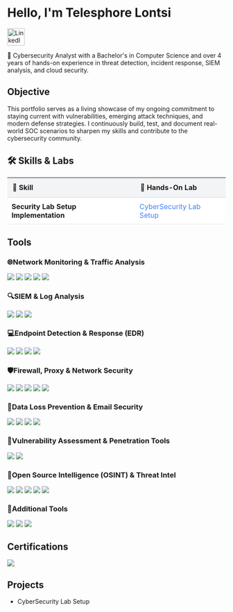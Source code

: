# Hello, I'm Telesphore Lontsi

<a href="https://www.linkedin.com/in/telesphore-lontsi-976793139" target="_blank">
  <img src="https://cdn.jsdelivr.net/gh/devicons/devicon/icons/linkedin/linkedin-original.svg" alt="LinkedIn" width="40" height="40"/>
</a>



💼 Cybersecurity Analyst with a Bachelor's in Computer Science and over 4 years of hands-on experience in threat detection, incident response, SIEM analysis, and cloud security.

## Objective

This portfolio serves as a living showcase of my ongoing commitment to staying current with vulnerabilities, emerging attack techniques, and modern defense strategies. I continuously build, test, and document real-world SOC scenarios to sharpen my skills and contribute to the cybersecurity community.


<h2>🛠️ Skills & Labs</h2>

<table style="width:100%; border-collapse: collapse;">
  <thead style="background-color: #f3f4f6;">
    <tr>
      <th style="padding: 12px; text-align: left; border-bottom: 2px solid #e5e7eb;">🔧 Skill</th>
      <th style="padding: 12px; text-align: left; border-bottom: 2px solid #e5e7eb;">🧪 Hands-On Lab</th>
    </tr>
  </thead>
  <tbody>
    <tr style="background-color: #ffffff;">
      <td style="padding: 10px; border-bottom: 1px solid #e5e7eb;"><strong>Security Lab Setup Implementation</strong></td>
      <td style="padding: 10px; border-bottom: 1px solid #e5e7eb;">
        <a href="https://github.com/Telesphore-Lontsi/Eutopia" target="_blank" style="color: #3b82f6; text-decoration: none;">CyberSecurity Lab Setup</a>
      </td>
    </tr>
    <!-- Add more rows as needed -->
  </tbody>
</table>

## Tools


### 🌐Network Monitoring & Traffic Analysis
<div> <img src="https://img.shields.io/badge/-Wireshark-1679A7?&style=for-the-badge&logo=Wireshark&logoColor=white" /> <img src="https://img.shields.io/badge/-FireEye_NX-EF3B2D?&style=for-the-badge&logo=FireEye&logoColor=white" /> <img src="https://img.shields.io/badge/-Snort-FF3366?&style=for-the-badge&logo=Snort&logoColor=white" /> <img src="https://img.shields.io/badge/-Bro_Zeek-6C3483?&style=for-the-badge&logo=Zeek&logoColor=white" /> <img src="https://img.shields.io/badge/-Tcpdump-005571?&style=for-the-badge&logo=Cisco&logoColor=white" /> </div>

### 🔍SIEM & Log Analysis
<div> <img src="https://img.shields.io/badge/-Splunk_ES-000000?&style=for-the-badge&logo=Splunk&logoColor=white" /> <img src="https://img.shields.io/badge/-IBM_QRadar-1A2E3B?&style=for-the-badge&logo=IBM&logoColor=white" /> <img src="https://img.shields.io/badge/-Elastic_Search-005571?&style=for-the-badge&logo=Elastic&logoColor=white" /> </div>

### 💻Endpoint Detection & Response (EDR)
<div> <img src="https://img.shields.io/badge/-CrowdStrike-E31221?&style=for-the-badge&logo=CrowdStrike&logoColor=white" /> <img src="https://img.shields.io/badge/-Carbon_Black-222222?&style=for-the-badge&logo=CarbonBlack&logoColor=white" /> <img src="https://img.shields.io/badge/-Microsoft_Defender-0078D4?&style=for-the-badge&logo=Microsoft&logoColor=white" /> <img src="https://img.shields.io/badge/-Trend_Micro-D71920?&style=for-the-badge&logo=TrendMicro&logoColor=white" /> </div>

### 🛡️Firewall, Proxy & Network Security
<div> <img src="https://img.shields.io/badge/-Palo_Alto-ED1C24?&style=for-the-badge&logo=PaloAltoNetworks&logoColor=white" /> <img src="https://img.shields.io/badge/-Cisco_Firepower-006BB6?&style=for-the-badge&logo=Cisco&logoColor=white" /> <img src="https://img.shields.io/badge/-Imperva-0078D7?&style=for-the-badge&logo=Imperva&logoColor=white" /> <img src="https://img.shields.io/badge/-Bluecoat_Proxy-0E1E40?&style=for-the-badge&logo=Symantec&logoColor=white" /> <img src="https://img.shields.io/badge/-McAfee_Web_Gateway-E62C2E?&style=for-the-badge&logo=McAfee&logoColor=white" /> </div>

### 🔐Data Loss Prevention & Email Security
<div> <img src="https://img.shields.io/badge/-McAfee_DLP-E62C2E?&style=for-the-badge&logo=McAfee&logoColor=white" /> <img src="https://img.shields.io/badge/-IronPort-005073?&style=for-the-badge&logo=Cisco&logoColor=white" /> <img src="https://img.shields.io/badge/-FireEye_EX-EF3B2D?&style=for-the-badge&logo=FireEye&logoColor=white" /> <img src="https://img.shields.io/badge/-Microsoft_O365-0078D4?&style=for-the-badge&logo=Microsoft&logoColor=white" /> </div>

### 🧪Vulnerability Assessment & Penetration Tools
<div> <img src="https://img.shields.io/badge/-Nessus-3776AB?&style=for-the-badge&logo=Tenable&logoColor=white" /> <img src="https://img.shields.io/badge/-Nmap-008080?&style=for-the-badge&logo=Nmap&logoColor=white" /> </div>

### 📡Open Source Intelligence (OSINT) & Threat Intel
<div> <img src="https://img.shields.io/badge/-MXToolbox-FFA500?&style=for-the-badge&logo=MXToolbox&logoColor=white" /> <img src="https://img.shields.io/badge/-VirusTotal-0078D7?&style=for-the-badge&logo=VirusTotal&logoColor=white" /> <img src="https://img.shields.io/badge/-URLVoid-0066CC?&style=for-the-badge&logo=Chrome&logoColor=white" /> <img src="https://img.shields.io/badge/-IPVoid-1A1A1A?&style=for-the-badge&logo=IPFS&logoColor=white" /> <img src="https://img.shields.io/badge/-Threat_Crowd-003B71?&style=for-the-badge&logo=ThreatCrowd&logoColor=white" /> </div>

### 🧰Additional Tools
<div> <img src="https://img.shields.io/badge/-Demisto_(Cortex_XSOAR)-005571?&style=for-the-badge&logo=PaloAltoNetworks&logoColor=white" /> <img src="https://img.shields.io/badge/-ServiceNow-00A4EF?&style=for-the-badge&logo=ServiceNow&logoColor=white" /> <img src="https://img.shields.io/badge/-Microsoft_Office-D83B01?&style=for-the-badge&logo=Microsoft&logoColor=white" /> </div>

## Certifications
<div>
<img src="https://img.shields.io/badge/-Security%2B-FF0000?&style=for-the-badge&logo=CompTIA&logoColor=white" />
</div>

## Projects
- CyberSecurity Lab Setup
